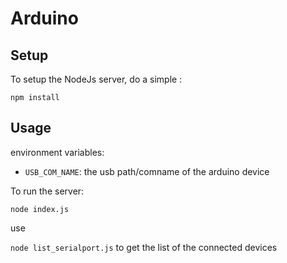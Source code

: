 # Arduino

## Setup

To setup the NodeJs server, do a simple :

`npm install`

## Usage

environment variables: 

- `USB_COM_NAME`: the usb path/comname of the arduino device

To run the server:

`node index.js`

use

`node list_serialport.js` to get the list of the connected devices



